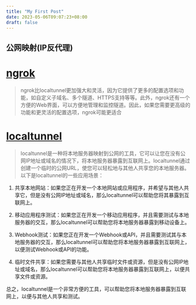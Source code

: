 ```yaml
---
title: "My First Post"
date: 2023-05-06T09:07:23+08:00
draft: false
---
```

## 公网映射(IP反代理)

# [ngrok](https://ngrok.com/)
> ngrok比localtunnel更加强大和灵活，因为它提供了更多的配置选项和功能，如自定义子域名、多个隧道、HTTPS支持等等。此外，ngrok还有一个方便的Web界面，可以方便地管理和监控隧道。因此，如果您需要更高级的功能和更灵活的配置选项，ngrok可能更适合

# [localtunnel](https://theboroer.github.io/localtunnel-www/)
> localtunnel是一种将本地服务器映射到公网的工具，它可以让您在没有公网IP地址或域名的情况下，将本地服务器暴露到互联网上。localtunnel通过创建一个临时的公网URL，使您可以轻松地与其他人共享您的本地服务器。以下是localtunnel的一些应用场景：

1. 共享本地网站：如果您正在开发一个本地网站或应用程序，并希望与其他人共享它，但是没有公网IP地址或域名，那么localtunnel可以帮助您将其暴露到互联网上。

2. 移动应用程序测试：如果您正在开发一个移动应用程序，并且需要测试与本地服务器的交互，那么localtunnel可以帮助您将本地服务器暴露到移动设备上。

3. Webhook测试：如果您正在开发一个Webhook或API，并且需要测试其与本地服务器的交互，那么localtunnel可以帮助您将本地服务器暴露到互联网上，以便测试Webhook或API的功能。

4. 临时文件共享：如果您需要与其他人共享临时文件或资源，但是没有公网IP地址或域名，那么localtunnel可以帮助您将本地服务器暴露到互联网上，以便共享文件或资源。

总之，localtunnel是一个非常方便的工具，可以帮助您将本地服务器暴露到互联网上，以便与其他人共享和测试。


